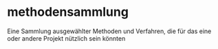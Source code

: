 # methodensammlung
Eine Sammlung ausgewählter Methoden und Verfahren, die für das eine oder andere Projekt nützlich sein könnten
